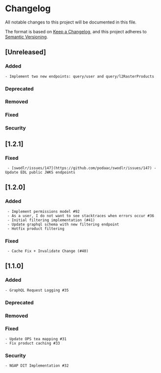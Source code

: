 # Changelog
All notable changes to this project will be documented in this file.

The format is based on [Keep a Changelog](https://keepachangelog.com/en/1.0.0/),
and this project adheres to [Semantic Versioning](https://semver.org/spec/v2.0.0.html).

## [Unreleased]

### Added
    - Implement two new endpoints: query/user and query/l2RasterProducts
### Deprecated
### Removed
### Fixed
### Security

## [1.2.1]
### Fixed
     - [swodlr/issues/147](https://github.com/podaac/swodlr/issues/147) - Update EDL public JWKS endpoints


## [1.2.0]

### Added
     
     - Implement permissions model #92
     - As a user, I do not want to see stacktraces when errors occur #36 
     - Initial filtering implementation (#41)
     - Update graphql schema with new filtering endpoint
     - Hotfix product filtering
### Fixed
     - Cache Fix + Invalidate Change (#40)

## [1.1.0]

### Added
    - GraphQL Request Logging #35
### Deprecated 
### Removed
### Fixed
    - Update OPS tea mapping #31
    - Fix product caching #33
### Security
    - NGAP DIT Implementation #32
